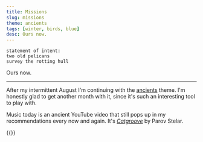 ```yaml
---
title: Missions
slug: missions
theme: ancients
tags: [winter, birds, blue]
desc: Ours now.
---
```


```
statement of intent:
two old pelicans
survey the rotting hull
```

Ours now.

<!--more-->

---

After my intermittent August I'm continuing with the [ancients][1] theme.
I'm honestly glad to get another month with it, since it's such an interesting tool to play with.

Music today is an ancient YouTube video that still pops up in my recommendations every now and again.
It's [*Catgroove*][2] by Parov Stelar.

{{<youtube twqM56f_cVo>}}

[1]: /theme/ancients/
[2]: https://youtu.be/twqM56f_cVo
